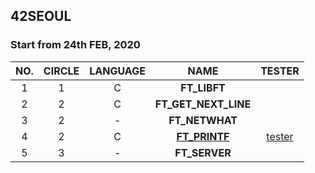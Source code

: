 ## 42SEOUL
### Start from 24th FEB, 2020

|NO.|CIRCLE|LANGUAGE|NAME|TESTER|
|:--:|:--:|:---:|:---:|:---:|
|1|1|C|**FT_LIBFT**||
|2|2|C|**FT_GET_NEXT_LINE**||
|3|2| - |**FT_NETWHAT**||
|4|2|C|[**FT_PRINTF**](./04_FT_PRINTF/)|[tester](./04_FT_PRINTF/README.md)|
|5|3| - |**FT_SERVER**||
